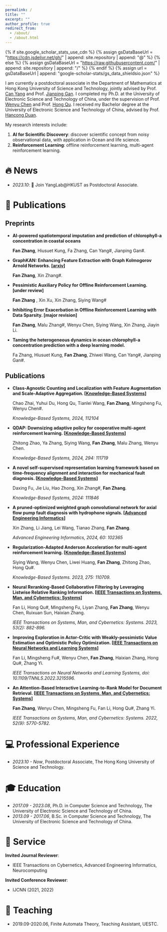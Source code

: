 ```yaml
---
permalink: /
title: ""
excerpt: ""
author_profile: true
redirect_from: 
  - /about/
  - /about.html
---
```


{% if site.google_scholar_stats_use_cdn %}
{% assign gsDataBaseUrl = "https://cdn.jsdelivr.net/gh/" | append: site.repository | append: "@" %}
{% else %}
{% assign gsDataBaseUrl = "https://raw.githubusercontent.com/" | append: site.repository | append: "/" %}
{% endif %}
{% assign url = gsDataBaseUrl | append: "google-scholar-stats/gs_data_shieldsio.json" %}

<span class='anchor' id='about-me'></span>

I am currently a postdoctoral associate in the Department of Mathematics at Hong Kong University of Science and Technology, jointly advised by Prof. [Can Yang](https://sites.google.com/site/eeyangc/) and Prof. [Jianping Gan](https://www.math.hkust.edu.hk/people/faculty/profile/magan/). I completed my Ph.D. at the University of Electronic Science and Technology of China, under the supervision of Prof. [Wenyu Chen](https://www.researchgate.net/profile/Wenyu-Chen-10) and Prof. [Hong Qu](https://www.researchgate.net/profile/Hong-Qu-4). I received my Bachelor degree at the University of Electronic Science and Technology of China, advised by Prof. [Hancong Duan](https://yjsjy.uestc.edu.cn/gmis/jcsjgl/dsfc/dsgrjj/10880?yxsh=08).

My research interests include:
1. **AI for Scientific Discovery**: discover scientific concept from noisy observational data, with application in Ocean and life science.
2. **Reinforcement Learning**: offline reinforcement learning, multi-agent reinforcement learning.


# 🔥 News
- *2023.10*: 🎉 Join YangLab@HKUST as Postdoctoral Associate.


# 📝 Publications 
## Preprints
- **AI-powered spatiotemporal imputation and prediction of chlorophyll-a concentration in coastal oceans**

  **Fan Zhang**, Hiusuet Kung, Fa Zhang, Can Yang#, Jianping Gan#.
  

- **GraphKAN: Enhancing Feature Extraction with Graph Kolmogorov Arnold Networks. \[[arxiv](https://arxiv.org/abs/2406.13597)\]**
   
  **Fan Zhang**, Xin Zhang#.

- **Pessimistic Auxiliary Policy for Offline Reinforcement Learning. \[under review\]**
  
  **Fan Zhang** , Xin Xu, Xin Zhang, Siying Wang#

- **Inhibiting Error Exacerbation in Offline Reinforcement Learning with Data Sparsity. \[major revision\]**
   
  **Fan Zhang**,  Malu Zhang#, Wenyu Chen, Siying Wang, Xin Zhang, Jiayin Li.
  
  
- **Taming the heterogeneous dynamics in ocean chlorophyll-a concentration prediction with a deep learning model.** 

  Fa Zhang, Hiusuet Kung, **Fan Zhang**, Zhiwei Wang, Can Yang#, Jianping Gan#.
  

## Publications
- **Class-Agnostic Counting and Localization with Feature Augmentation and Scale-Adaptive Aggregation. \[[Knowledge-Based Systems](https://doi.org/10.1016/j.knosys.2024.112104)\]**  

  Chao Zhai, Yuhui Du, Hong Qu, Tianlei Wang, **Fan Zhang**, Mingsheng Fu, Wenyu Chen#.

  *Knowledge-Based Systems, 2024, 112104*
  
- **QDAP: Downsizing adaptive policy for cooperative multi-agent reinforcement learning. \[[Knowledge-Based Systems](https://doi.org/10.1016/j.knosys.2024.111719)\]**

  Zhitong Zhao, Ya Zhang, Siying Wang, **Fan Zhang**, Malu Zhang, Wenyu Chen.

  *Knowledge-Based Systems, 2024, 294: 111719*

- **A novel self-supervised representation learning framework based on time-frequency alignment and interaction for mechanical fault diagnosis. \[[Knowledge-Based Systems](https://www.sciencedirect.com/science/article/pii/S0950705124004805?via%3Dihub)\]**

  Daxing Fu, Jie Liu, Hao Zhong, Xin Zhang#, **Fan Zhang**.

  *Knowledge-Based Systems, 2024: 111846*

- **A pruned-optimized weighted graph convolutional network for axial flow pump fault diagnosis with hydrophone signals. \[[Advanced Engineering Informatics](https://www.sciencedirect.com/science/article/pii/S1474034624000132?via%3Dihub)\]**

  Xin Zhang, Li Jiang, Lei Wang, Tianao Zhang, **Fan Zhang**.

  *Advanced Engineering Informatics, 2024, 60: 102365*

- **Regularization-Adapted Anderson Acceleration for multi-agent reinforcement learning. \[[Knowledge-Based Systems](https://www.sciencedirect.com/science/article/pii/S0950705123004598?via%3Dihub)\]**

  Siying Wang, Wenyu Chen, Liwei Huang, **Fan Zhang**, Zhitong Zhao, Hong Qu#.

  *Knowledge-Based Systems.  2023, 275: 110709.*

- **Neural Reranking-Based Collaborative Filtering by Leveraging Listwise Relative Ranking Information. \[[IEEE Transactions on Systems, Man, and Cybernetics: Systems](https://ieeexplore.ieee.org/document/9834323)\]**

  Fan Li, Hong Qu#, Mingsheng Fu, Liyan Zhang, **Fan Zhang**, Wenyu Chen, Ruixuan Sun, Haixian Zhang.

  *IEEE Transactions on Systems, Man, and Cybernetics: Systems. 2023, 53(2): 882-896.*

- **Improving Exploration in Actor-Critic with Weakly-pessimistic Value Estimation and Optimistic Policy Optimization. \[[IEEE Transactions on Neural Networks and Learning Systems](https://ieeexplore.ieee.org/document/9932556)\]**

  Fan Li, Mingsheng Fu#, Wenyu Chen, **Fan Zhang**, Haixian Zhang, Hong Qu#, Zhang Yi.

  *IEEE Transactions on Neural Networks and Learning Systems, doi: 10.1109/TNNLS.2022.3215596.*

- **An Attention-Based Interactive Learning-to-Rank Model for Document Retrieval. \[[IEEE Transactions on Systems, Man, and Cybernetics: Systems](https://ieeexplore.ieee.org/document/9657486)\]**

  **Fan Zhang**, Wenyu Chen, Mingsheng Fu, Fan Li, Hong Qu#, Zhang Yi.

  *IEEE Transactions on Systems, Man, and Cybernetics: Systems. 2022, 52(9): 5770-5782.*


# 💻 Professional Experience
- *2023.10 - Now*, Postdoctoral Associate, The Hong Kong University of Science and Technology.
  
# 🎓 Education
- *2017.09 - 2023.08*, Ph.D. in Computer Science and Technology, The University of Electronic Science and Technology of China.
- *2013.09 - 2017.06*, B.Sc. in Computer Science and Technology, The University of Electronic Science and Technology of China.

# 💬 Service
**Invited Journal Reviewer**:
- IEEE Transactions on Cybernetics, Advanced Engineering Informatics, Neurocomputing
  
**Invited Conference Reviewer**:
- IJCNN (2021, 2022)

# 📖 Teaching
- 2019.09-2020.06, Finite Automata Theory, Teaching Assistant, UESTC.
